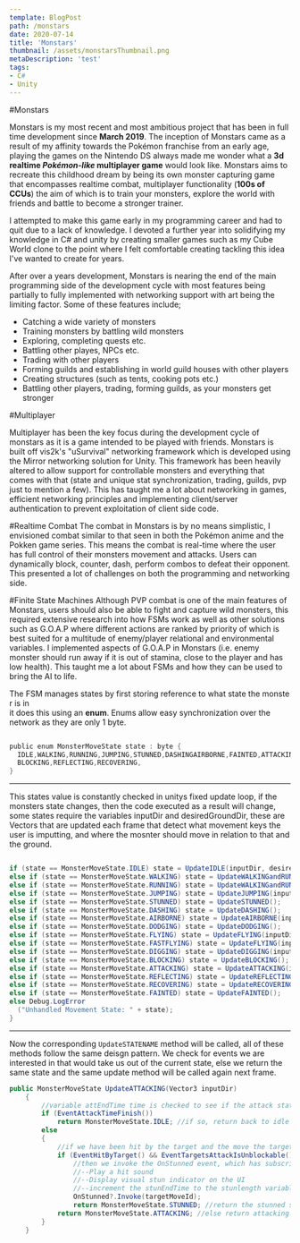 ```yaml
---
template: BlogPost
path: /monstars
date: 2020-07-14
title: 'Monstars'
thumbnail: /assets/monstarsThumbnail.png
metaDescription: 'test'
tags:
- C#
- Unity
---
```

#Monstars


Monstars is my most recent and most ambitious project that has been in full time development since **March 2019**. The inception of Monstars came as a result of my affinity towards the Pokémon franchise from an early age, playing the games on the Nintendo DS always made me wonder what a **3d realtime *Pokémon-like* multiplayer game** would look like. Monstars aims to recreate this childhood dream by being its own monster capturing game that encompasses realtime combat, multiplayer functionality (**100s of CCUs**) the aim of which is to train your monsters, explore the world with friends and battle to become a stronger trainer.

I attempted to make this game early in my programming career and had to quit due to a lack of knowledge. I devoted a further year into solidifying my knowledge in C# and unity by creating smaller games such as my Cube World clone to the point where I felt comfortable creating tackling this idea I've wanted to create for years.

After over a years development, Monstars is nearing the end of the main programming side of the development cycle with most features being partially to fully implemented with networking support with art being the limiting factor. Some of these features include;

- Catching a wide variety of monsters
- Training monsters by battling wild monsters
- Exploring, completing quests etc.
- Battling other playes, NPCs etc.
- Trading with other players
- Forming guilds and establishing in world guild houses with other players
- Creating structures (such as tents, cooking pots etc.)
- Battling other players, trading, forming guilds, as your monsters get stronger

#Multiplayer

Multiplayer has been the key focus during the development cycle of monstars as it is a game intended to be played with friends. Monstars is built off vis2k's "uSurvival" networking framework which is developed using the Mirror networking solution for Unity. This framework has been heavily altered to allow support for controllable monsters and everything that comes with that (state and unique stat synchronization, trading, guilds, pvp just to mention a few).  This has taught me a lot about networking in games, efficient networking principles and implementing client/server authentication to prevent exploitation of client side code.

#Realtime Combat
The combat in Monstars is by no means simplistic, I envisioned combat similar to that seen in both the Pokémon anime and the Pokken game series. This means the combat is real-time where the user has full control of their monsters movement and attacks. Users can dynamically block, counter, dash, perform combos to defeat their opponent. This presented a lot of challenges on both the programming and networking side.

#Finite State Machines
Although PVP combat is one of the main features of Monstars, users should also be able to fight and capture wild monsters, this required extensive research into how FSMs work as well as other solutions such as G.O.A.P where different actions are ranked by priority of which is best suited for a multitude of enemy/player relational and environmental variables. I implemented aspects of G.O.A.P in Monstars (i.e. enemy monster should run away if it is out of stamina, close to the player and has low health). This taught me a lot about FSMs and how they can be used to bring the AI to life.

The FSM manages states by first storing reference to what state the monster is in it does this using an **enum**. Enums allow easy synchronization over the network as they are only 1 byte. 

```csharp

public enum MonsterMoveState state : byte {
  IDLE,WALKING,RUNNING,JUMPING,STUNNED,DASHINGAIRBORNE,FAINTED,ATTACKING,DODGING,FLYING,FASTFLYING,DIGGING,
  BLOCKING,REFLECTING,RECOVERING,
}

```
---
This states value is constantly checked in unitys fixed update loop, if the monsters state changes, then the code executed as a result will change, some states require the variables inputDir and desiredGroundDir, these are Vectors that are updated each frame that detect what movement keys the user is imputting, and where the mosnter should move in relation to that and the ground.

```csharp

if (state == MonsterMoveState.IDLE) state = UpdateIDLE(inputDir, desiredGroundDir);
else if (state == MonsterMoveState.WALKING) state = UpdateWALKINGandRUNNING(inputDir, desiredGroundDir);
else if (state == MonsterMoveState.RUNNING) state = UpdateWALKINGandRUNNING(inputDir, desiredGroundDir);
else if (state == MonsterMoveState.JUMPING) state = UpdateJUMPING(inputDir, desiredGroundDir);
else if (state == MonsterMoveState.STUNNED) state = UpdateSTUNNED();
else if (state == MonsterMoveState.DASHING) state = UpdateDASHING();
else if (state == MonsterMoveState.AIRBORNE) state = UpdateAIRBORNE(inputDir, desiredGroundDir);
else if (state == MonsterMoveState.DODGING) state = UpdateDODGING();
else if (state == MonsterMoveState.FLYING) state = UpdateFLYING(inputDir, desiredGroundDir);
else if (state == MonsterMoveState.FASTFLYING) state = UpdateFLYING(inputDir, desiredGroundDir);
else if (state == MonsterMoveState.DIGGING) state = UpdateDIGGING(inputDir, desiredGroundDir);
else if (state == MonsterMoveState.BLOCKING) state = UpdateBLOCKING();
else if (state == MonsterMoveState.ATTACKING) state = UpdateATTACKING(inputDir);
else if (state == MonsterMoveState.REFLECTING) state = UpdateREFLECTING();
else if (state == MonsterMoveState.RECOVERING) state = UpdateRECOVERING();
else if (state == MonsterMoveState.FAINTED) state = UpdateFAINTED();
else Debug.LogError
  ("Unhandled Movement State: " + state);
}
```
---
Now the corresponding `UpdateSTATENAME` method will be called, all of these methods follow the same deisgn pattern. We check for events we are interested in that would take us out of the current state, else we return the same state and the same update method will be called again next frame. 
```csharp
public MonsterMoveState UpdateATTACKING(Vector3 inputDir)
    {
        //variable attEndTime time is checked to see if the attack state should end (essentially the length of the attack animation)
        if (EventAttackTimeFinish())
            return MonsterMoveState.IDLE; //if so, return back to idle state
        else
        {
            //if we have been hit by the target and the move the target attacked us with is unblockable...
            if (EventHitByTarget() && EventTargetsAttackIsUnblockable())
                //then we invoke the OnStunned event, which has subscribers that do:
                //--Play a hit sound
                //--Display visual stun indicator on the UI
                //--increment the stunEndTime to the stunlength variable on the MonsterMoveData corresponding to the moveId recieved by the enemy 
                OnStunned?.Invoke(targetMoveId); 
                return MonsterMoveState.STUNNED; //return the stunned state
            return MonsterMoveState.ATTACKING; //else return attacking
        }
    }
```


